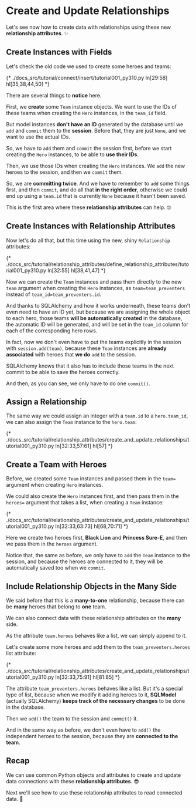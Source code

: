 # Create and Update Relationships

Let's see now how to create data with relationships using these new **relationship attributes**. ✨

## Create Instances with Fields

Let's check the old code we used to create some heroes and teams:

{* ./docs_src/tutorial/connect/insert/tutorial001_py310.py ln[29:58] hl[35,38,44,50] *}

There are several things to **notice** here.

First, we **create** some `Team` instance objects. We want to use the IDs of these teams when creating the `Hero` instances, in the `team_id` field.

But model instances **don't have an ID** generated by the database until we `add` and `commit` them to the **session**. Before that, they are just `None`, and we want to use the actual IDs.

So, we have to `add` them and `commit` the session first, before we start creating the `Hero` instances, to be able to **use their IDs**.

Then, we use those IDs when creating the `Hero` instances. We `add` the new heroes to the session, and then we `commit` them.

So, we are **committing twice**. And we have to remember to `add` some things first, and then `commit`, and do all that **in the right order**, otherwise we could end up using a `team.id` that is currently `None` because it hasn't been saved.

This is the first area where these **relationship attributes** can help. 🤓

## Create Instances with Relationship Attributes

Now let's do all that, but this time using the new, shiny `Relationship` attributes:

{* ./docs_src/tutorial/relationship_attributes/define_relationship_attributes/tutorial001_py310.py ln[32:55] hl[38,41,47] *}

Now we can create the `Team` instances and pass them directly to the new `team` argument when creating the `Hero` instances, as `team=team_preventers` instead of `team_id=team_preventers.id`.

And thanks to SQLAlchemy and how it works underneath, these teams don't even need to have an ID yet, but because we are assigning the whole object to each hero, those teams **will be automatically created** in the database, the automatic ID will be generated, and will be set in the `team_id` column for each of the corresponding hero rows.

In fact, now we don't even have to put the teams explicitly in the session with `session.add(team)`, because these `Team` instances are **already associated** with heroes that **we do** `add` to the session.

SQLAlchemy knows that it also has to include those teams in the next commit to be able to save the heroes correctly.

And then, as you can see, we only have to do one `commit()`.

## Assign a Relationship

The same way we could assign an integer with a `team.id` to a `hero.team_id`, we can also assign the `Team` instance to the `hero.team`:

{* ./docs_src/tutorial/relationship_attributes/create_and_update_relationships/tutorial001_py310.py ln[32:33,57:61] hl[57] *}

## Create a Team with Heroes

Before, we created some `Team` instances and passed them in the `team=` argument when creating `Hero` instances.

We could also create the `Hero` instances first, and then pass them in the `heroes=` argument that takes a list, when creating a `Team` instance:

{* ./docs_src/tutorial/relationship_attributes/create_and_update_relationships/tutorial001_py310.py ln[32:33,63:73] hl[68,70:71] *}

Here we create two heroes first, **Black Lion** and **Princess Sure-E**, and then we pass them in the `heroes` argument.

Notice that, the same as before, we only have to `add` the `Team` instance to the session, and because the heroes are connected to it, they will be automatically saved too when we `commit`.

## Include Relationship Objects in the Many Side

We said before that this is a **many-to-one** relationship, because there can be **many** heroes that belong to **one** team.

We can also connect data with these relationship attributes on the **many** side.

As the attribute `team.heroes` behaves like a list, we can simply append to it.

Let's create some more heroes and add them to the `team_preventers.heroes` list attribute:

{* ./docs_src/tutorial/relationship_attributes/create_and_update_relationships/tutorial001_py310.py ln[32:33,75:91] hl[81:85] *}

The attribute `team_preventers.heroes` behaves like a list. But it's a special type of list, because when we modify it adding heroes to it, **SQLModel** (actually SQLAlchemy) **keeps track of the necessary changes** to be done in the database.

Then we `add()` the team to the session and `commit()` it.

And in the same way as before, we don't even have to `add()` the independent heroes to the session, because they are **connected to the team**.

## Recap

We can use common Python objects and attributes to create and update data connections with these **relationship attributes**. 😎

Next we'll see how to use these relationship attributes to read connected data. 🤝
